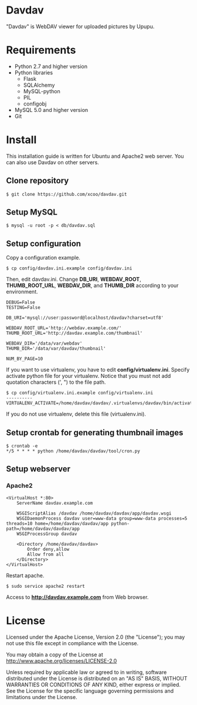 # Davdav

"Davdav" is WebDAV viewer for uploaded pictures by Upupu.

# Requirements

* Python 2.7 and higher version
* Python libraries
    * Flask
    * SQLAlchemy
    * MySQL-python
    * PIL
    * configobj
* MySQL 5.0 and higher version
* Git

# Install

This installation guide is written for Ubuntu and Apache2 web server.
You can also use Davdav on other servers.

## Clone repository

    $ git clone https://github.com/xcoo/davdav.git

## Setup MySQL

    $ mysql -u root -p < db/davdav.sql

## Setup configuration

Copy a configuration example.

    $ cp config/davdav.ini.example config/davdav.ini
    
Then, edit davdav.ini.
Change __DB_URI__, __WEBDAV_ROOT__, __THUMB_ROOT_URL__, __WEBDAV_DIR__, and __THUMB_DIR__ according to your environment.

    DEBUG=False
    TESTING=False

    DB_URI='mysql://user:password@localhost/davdav?charset=utf8'

    WEBDAV_ROOT_URL='http://webdav.example.com/'
    THUMB_ROOT_URL='http://davdav.example.com/thumbnail'

    WEBDAV_DIR='/data/var/webdav'
    THUMB_DIR='/data/var/davdav/thumbnail'

    NUM_BY_PAGE=10

If you want to use virtualenv, you have to edit __config/virtualenv.ini__.
Specify activate python file for your virtualenv.
Notice that you must not add quotation characters (', ") to the file path.

    $ cp config/virtualenv.ini.example config/virtualenv.ini
    ----------
    VIRTUALENV_ACTIVATE=/home/davdav/davdav/.virtualenvs/davdav/bin/activate_this.py

If you do not use virtualenv, delete this file (virtualenv.ini).


## Setup crontab for generating thumbnail images

    $ crontab -e
    */5 * * * * python /home/davdav/davdav/tool/cron.py

## Setup webserver

### Apache2

    <VirtualHost *:80>
        ServerName davdav.example.com

        WSGIScriptAlias /davdav /home/davdav/davdav/app/davdav.wsgi
        WSGIDaemonProcess davdav user=www-data group=www-data processes=5 threads=10 home=/home/davdav/davdav/app python-path=/home/davdav/davdav/app
        WSGIProcessGroup davdav

        <Directory /home/davdav/davdav>
            Order deny,allow
            Allow from all
        </Directory>
    </VirtualHost>

Restart apache.

    $ sudo service apache2 restart

Access to __http://davdav.example.com__ from Web browser.

# License

Licensed under the Apache License, Version 2.0 (the "License"); you may not use this file except in compliance with the License.

You may obtain a copy of the License at http://www.apache.org/licenses/LICENSE-2.0

Unless required by applicable law or agreed to in writing, software distributed under the License is distributed on an "AS IS" BASIS, WITHOUT WARRANTIES OR CONDITIONS OF ANY KIND, either express or implied. See the License for the specific language governing permissions and limitations under the License.